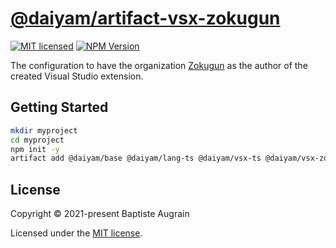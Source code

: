 [@daiyam/artifact-vsx-zokugun](https://github.com/daiyam/artifact-configs/tree/master/packages/vsx-zokugun)
===========================================================================================================

[![MIT licensed](https://img.shields.io/badge/license-MIT-blue.svg)](./LICENSE)
[![NPM Version](https://img.shields.io/npm/v/@daiyam/artifact-vsx-zokugun.svg?colorB=green)](https://www.npmjs.com/package/@daiyam/artifact-vsx-zokugun)

The configuration to have the organization [Zokugun](https://github.com/zokugun) as the author of the created Visual Studio extension.

Getting Started
---------------

```sh
mkdir myproject
cd myproject
npm init -y
artifact add @daiyam/base @daiyam/lang-ts @daiyam/vsx-ts @daiyam/vsx-zokugun
```

License
-------

Copyright &copy; 2021-present Baptiste Augrain

Licensed under the [MIT license](https://opensource.org/licenses/MIT).
